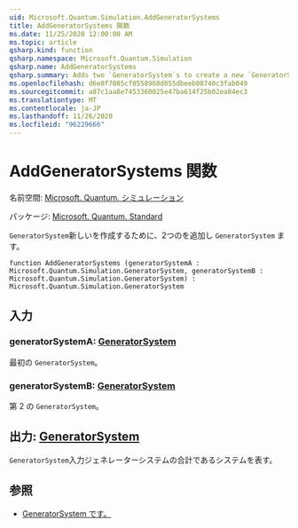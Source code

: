 ```yaml
---
uid: Microsoft.Quantum.Simulation.AddGeneratorSystems
title: AddGeneratorSystems 関数
ms.date: 11/25/2020 12:00:00 AM
ms.topic: article
qsharp.kind: function
qsharp.namespace: Microsoft.Quantum.Simulation
qsharp.name: AddGeneratorSystems
qsharp.summary: Adds two `GeneratorSystem`s to create a new `GeneratorSystem`.
ms.openlocfilehash: d6e8f7085cf0558960d055dbeeb08740c3fab049
ms.sourcegitcommit: a87c1aa8e7453360025e47ba614f25b02ea84ec3
ms.translationtype: MT
ms.contentlocale: ja-JP
ms.lasthandoff: 11/26/2020
ms.locfileid: "96229666"
---
```

# <a name="addgeneratorsystems-function"></a>AddGeneratorSystems 関数

名前空間: [Microsoft. Quantum. シミュレーション](xref:Microsoft.Quantum.Simulation)

パッケージ: [Microsoft. Quantum. Standard](https://nuget.org/packages/Microsoft.Quantum.Standard)


`GeneratorSystem`新しいを作成するために、2つのを追加し `GeneratorSystem` ます。

```qsharp
function AddGeneratorSystems (generatorSystemA : Microsoft.Quantum.Simulation.GeneratorSystem, generatorSystemB : Microsoft.Quantum.Simulation.GeneratorSystem) : Microsoft.Quantum.Simulation.GeneratorSystem
```


## <a name="input"></a>入力

### <a name="generatorsystema--generatorsystem"></a>generatorSystemA: [GeneratorSystem](xref:Microsoft.Quantum.Simulation.GeneratorSystem)

最初の `GeneratorSystem`。


### <a name="generatorsystemb--generatorsystem"></a>generatorSystemB: [GeneratorSystem](xref:Microsoft.Quantum.Simulation.GeneratorSystem)

第 2 の `GeneratorSystem`。



## <a name="output--generatorsystem"></a>出力: [GeneratorSystem](xref:Microsoft.Quantum.Simulation.GeneratorSystem)

`GeneratorSystem`入力ジェネレーターシステムの合計であるシステムを表す。

## <a name="see-also"></a>参照

- [GeneratorSystem です。](xref:Microsoft.Quantum.Simulation.GeneratorSystem)